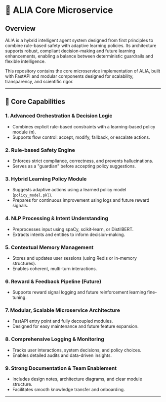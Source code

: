 # 🤖 ALIA Core Microservice

## Overview

ALIA is a hybrid intelligent agent system designed from first principles to combine rule-based safety with adaptive learning policies. Its architecture supports robust, compliant decision-making and future learning enhancements, enabling a balance between deterministic guardrails and flexible intelligence.

This repository contains the core microservice implementation of ALIA, built with FastAPI and modular components designed for scalability, transparency, and scientific rigor.

---

## 🧠 Core Capabilities

### 1. Advanced Orchestration & Decision Logic
- Combines explicit rule-based constraints with a learning-based policy module (π).
- Supports flow control: accept, modify, fallback, or escalate actions.

### 2. Rule-based Safety Engine
- Enforces strict compliance, correctness, and prevents hallucinations.
- Serves as a "guardian" before accepting policy suggestions.

### 3. Hybrid Learning Policy Module
- Suggests adaptive actions using a learned policy model (`policy_model.pkl`).
- Prepares for continuous improvement using logs and future reward signals.

### 4. NLP Processing & Intent Understanding
- Preprocesses input using spaCy, scikit-learn, or DistilBERT.
- Extracts intents and entities to inform decision-making.

### 5. Contextual Memory Management
- Stores and updates user sessions (using Redis or in-memory structures).
- Enables coherent, multi-turn interactions.

### 6. Reward & Feedback Pipeline (Future)
- Supports reward signal logging and future reinforcement learning fine-tuning.

### 7. Modular, Scalable Microservice Architecture
- FastAPI entry point and fully decoupled modules.
- Designed for easy maintenance and future feature expansion.

### 8. Comprehensive Logging & Monitoring
- Tracks user interactions, system decisions, and policy choices.
- Enables detailed audits and data-driven insights.

### 9. Strong Documentation & Team Enablement
- Includes design notes, architecture diagrams, and clear module structure.
- Facilitates smooth knowledge transfer and onboarding.

---